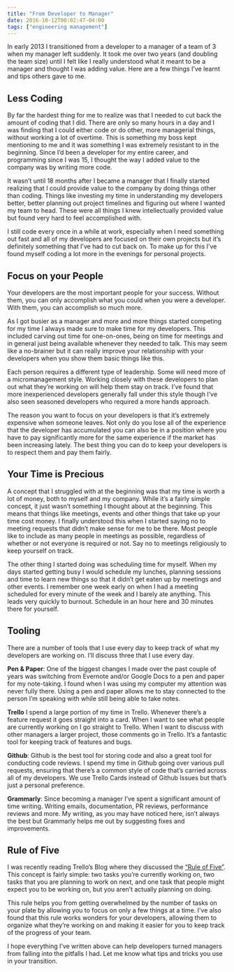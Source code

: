 ```yaml
---
title: "From Developer to Manager"
date: 2016-10-12T00:02:47-04:00
tags: ["engineering management"]
---
```


In early 2013 I transitioned from a developer to a manager of a team of 3 when my manager left suddenly. It took me over two years (and doubling the team size) until I felt like I really understood what it meant to be a manager and thought I was adding value. Here are a few things I’ve learnt and tips others gave to me.

## Less Coding

By far the hardest thing for me to realize was that I needed to cut back the amount of coding that I did. There are only so many hours in a day and I was finding that I could either code or do other, more managerial things, without working a lot of overtime. This is something my boss kept mentioning to me and it was something I was extremely resistant to in the beginning. Since I’d been a developer for my entire career, and programming since I was 15, I thought the way I added value to the company was by writing more code.

It wasn’t until 18 months after I became a manager that I finally started realizing that I could provide value to the company by doing things other than coding. Things like investing my time in understanding my developers better, better planning out project timelines and figuring out where I wanted my team to head. These were all things I knew intellectually provided value but found very hard to feel accomplished with.

I still code every once in a while at work, especially when I need something out fast and all of my developers are focused on their own projects but it’s definitely something that I’ve had to cut back on. To make up for this I’ve found myself coding a lot more in the evenings for personal projects.

## Focus on your People

Your developers are the most important people for your success. Without them, you can only accomplish what you could when you were a developer. With them, you can accomplish so much more.

As I got busier as a manager and more and more things started competing for my time I always made sure to make time for my developers. This included carving out time for one-on-ones, being on time for meetings and in general just being available whenever they needed to talk. This may seem like a no-brainer but it can really improve your relationship with your developers when you show them basic things like this.

Each person requires a different type of leadership. Some will need more of a micromanagement style. Working closely with these developers to plan out what they’re working on will help them stay on track. I’ve found that more inexperienced developers generally fall under this style though I’ve also seen seasoned developers who required a more hands approach.

The reason you want to focus on your developers is that it’s extremely expensive when someone leaves. Not only do you lose all of the experience that the developer has accumulated you can also be in a position where you have to pay significantly more for the same experience if the market has been increasing lately. The best thing you can do to keep your developers is to respect them and pay them fairly.

## Your Time is Precious

A concept that I struggled with at the beginning was that my time is worth a lot of money, both to myself and my company. While it’s a fairly simple concept, it just wasn’t something I thought about at the beginning. This means that things like meetings, events and other things that take up your time cost money. I finally understood this when I started saying no to meeting requests that didn’t make sense for me to be there. Most people like to include as many people in meetings as possible, regardless of whether or not everyone is required or not. Say no to meetings religiously to keep yourself on track.

The other thing I started doing was scheduling time for myself. When my days started getting busy I would schedule my lunches, planning sessions and time to learn new things so that it didn’t get eaten up by meetings and other events. I remember one week early on when I had a meeting scheduled for every minute of the week and I barely ate anything. This leads very quickly to burnout. Schedule in an hour here and 30 minutes there for yourself.

## Tooling

There are a number of tools that I use every day to keep track of what my developers are working on. I’ll discuss three that I use every day.

**Pen & Paper**: One of the biggest changes I made over the past couple of years was switching from Evernote and/or Google Docs to a pen and paper for my note-taking. I found when I was using my computer my attention was never fully there. Using a pen and paper allows me to stay connected to the person I’m speaking with while still being able to take notes.

**Trello** I spend a large portion of my time in Trello. Whenever there’s a feature request it goes straight into a card. When I want to see what people are currently working on I go straight to Trello. When I want to discuss with other managers a larger project, those comments go in Trello. It’s a fantastic tool for keeping track of features and bugs.

**Github**: Github is the best tool for storing code and also a great tool for conducting code reviews. I spend my time in Github going over various pull requests, ensuring that there’s a common style of code that’s carried across all of my developers. We use Trello Cards instead of Github Issues but that’s just a personal preference.

**Grammarly**: Since becoming a manager I’ve spent a significant amount of time writing. Writing emails, documentation, PR reviews, performance reviews and more. My writing, as you may have noticed here, isn’t always the best but Grammarly helps me out by suggesting fixes and improvements.

## Rule of Five

I was recently reading Trello’s Blog where they discussed the [“Rule of Five”](https://blog.trello.com/manage-teams-with-5-things). This concept is fairly simple: two tasks you’re currently working on, two tasks that you are planning to work on next, and one task that people might expect you to be working on, but you aren’t actually planning on doing.

This rule helps you from getting overwhelmed by the number of tasks on your plate by allowing you to focus on only a few things at a time. I’ve also found that this rule works wonders for your developers, allowing them to organize what they’re working on and making it easier for you to keep track of the progress of your team.

I hope everything I’ve written above can help developers turned managers from falling into the pitfalls I had. Let me know what tips and tricks you use in your transition.
